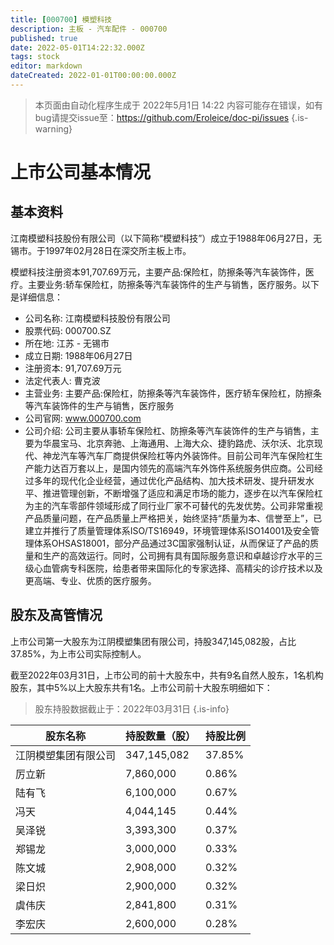 ```yaml
---
title: [000700] 模塑科技
description: 主板 - 汽车配件 - 000700
published: true
date: 2022-05-01T14:22:32.000Z
tags: stock
editor: markdown
dateCreated: 2022-01-01T00:00:00.000Z
---
```


> 本页面由自动化程序生成于 2022年5月1日 14:22
> 内容可能存在错误，如有bug请提交issue至：https://github.com/Eroleice/doc-pi/issues
{.is-warning}

# 上市公司基本情况

## 基本资料

江南模塑科技股份有限公司（以下简称“模塑科技”）成立于1988年06月27日，无锡市。于1997年02月28日在深交所主板上市。

模塑科技注册资本91,707.69万元，主要产品:保险杠，防擦条等汽车装饰件，医疗。主要业务:轿车保险杠，防擦条等汽车装饰件的生产与销售，医疗服务。以下是详细信息：

- 公司名称: 江南模塑科技股份有限公司
- 股票代码: 000700.SZ
- 所在地: 江苏 - 无锡市
- 成立日期: 1988年06月27日
- 注册资本: 91,707.69万元
- 法定代表人: 曹克波
- 主营业务: 主要产品:保险杠，防擦条等汽车装饰件，医疗轿车保险杠，防擦条等汽车装饰件的生产与销售，医疗服务
- 公司官网: www.000700.com
- 公司介绍: 公司主要从事轿车保险杠、防擦条等汽车装饰件的生产与销售，主要为华晨宝马、北京奔驰、上海通用、上海大众、捷豹路虎、沃尔沃、北京现代、神龙汽车等汽车厂商提供保险杠等内外装饰件。目前公司年汽车保险杠生产能力达百万套以上，是国内领先的高端汽车外饰件系统服务供应商。公司经过多年的现代化企业经营，通过优化产品结构、加大技术研发、提升研发水平、推进管理创新，不断增强了适应和满足市场的能力，逐步在以汽车保险杠为主的汽车零部件领域形成了同行业厂家不可替代的先发优势。公司非常重视产品质量问题，在产品质量上严格把关，始终坚持“质量为本、信誉至上”，已建立并推行了质量管理体系ISO/TS16949，环境管理体系ISO14001及安全管理体系OHSAS18001，部分产品通过3C国家强制认证，从而保证了产品的质量和生产的高效运行。同时，公司拥有具有国际服务意识和卓越诊疗水平的三级心血管病专科医院，给患者带来国际化的专家选择、高精尖的诊疗技术以及更高端、专业、优质的医疗服务。


## 股东及高管情况

上市公司第一大股东为江阴模塑集团有限公司，持股347,145,082股，占比37.85%，为上市公司实际控制人。

截至2022年03月31日，上市公司的前十大股东中，共有9名自然人股东，1名机构股东，其中5%以上大股东共有1名。上市公司前十大股东明细如下：

> 股东持股数据截止于：2022年03月31日
{.is-info}

| 股东名称 | 持股数量（股） | 持股比例 |
| --- | --- | --- |
| 江阴模塑集团有限公司 | 347,145,082 | 37.85% |
| 厉立新 | 7,860,000 | 0.86% |
| 陆有飞 | 6,100,000 | 0.67% |
| 冯天 | 4,044,145 | 0.44% |
| 吴泽锐 | 3,393,300 | 0.37% |
| 郑锡龙 | 3,000,000 | 0.33% |
| 陈文城 | 2,908,000 | 0.32% |
| 梁日炽 | 2,900,000 | 0.32% |
| 虞伟庆 | 2,841,800 | 0.31% |
| 李宏庆 | 2,600,000 | 0.28% |




